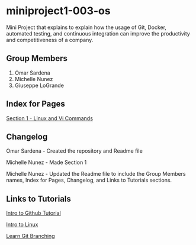 # miniproject1-003-os
Mini Project that explains to explain how the usage of Git, Docker, automated testing, and continuous integration can improve the productivity and competitiveness of a company.

## Group Members
1. Omar Sardena
2. Michelle Nunez
3. Giuseppe LoGrande

## Index for Pages
[Section 1 - Linux and Vi Commands](https://github.com/mpn6/miniproject1-003-os/blob/Section1-Michelle/Section%201%20-%20Linux%20and%20Vi%20Commands.md "Linux and Vi Commands")


## Changelog
Omar Sardena - Created the repository and Readme file

Michelle Nunez - Made Section 1

Michelle Nunez - Updated the Readme file to include the Group Members names, Index for Pages, Changelog, and Links to Tutorials sections.

## Links to Tutorials
[Intro to Github Tutorial](https://guides.github.com/activities/hello-world/ "Intro to Github")

[Intro to Linux](https://training.linuxfoundation.org/training/introduction-to-linux/ "Intro to Linux")

[Learn Git Branching](https://learngitbranching.js.org "Learn Git Branching")



